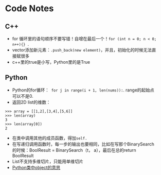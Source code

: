 # Code Notes
## C++
- for 循环里的语句顺序不要写错！自增在最后一个！`for (int n = 0; n < 0; n++){} `.
- vector添加新元素：`.push_back(new element)`，并且，初始化的时候无法直接赋很多
- c++里的true是小写，Python里的是True

## Python
- Python的for循环：` for j in range(i + 1, len(nums)):`. range的起始点可以不是0.
- 返回2D list的维数：
```
>>> array = [[1,2],[3,4],[5,6]]
>>> len(array)
3
>>> len(array[0])
2
```
- 在类中调用其他的成员函数，得加`self.`
- 在写递归调用函数时，每一步的输出也要相同，比如在写那个BinarySearch的时候：BoolResult = BinarySearch（t， a），最后在总的return BoolResult
- List不支持多维切片，只能用单维切片
- [Python类中object的意思](https://my.oschina.net/zhengtong0898/blog/636468)
